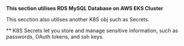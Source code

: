 **This section utilises RDS MySQL Database on AWS EKS Cluster**

This secction also utilises another K8S obj such as Secrets.

** K8S Secrets let you store and manage sensitive information, such as passwords, OAuth tokens, and ssh keys.
